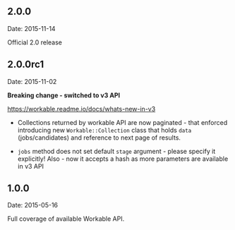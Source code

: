 ## 2.0.0

Date: 2015-11-14

Official 2.0 release

## 2.0.0rc1

Date: 2015-11-02

**Breaking change - switched to v3 API**

https://workable.readme.io/docs/whats-new-in-v3

- Collections returned by workable API are now paginated - that enforced introducing
new `Workable::Collection` class that holds `data` (jobs/candidates) and reference
to next page of results.

- `jobs` method does not set default `stage` argument - please specify it explicitly!
Also - now it accepts a hash as more parameters are available in v3 API

## 1.0.0

Date: 2015-05-16

Full coverage of available Workable API.
